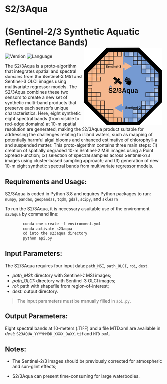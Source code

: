 # S2/3Aqua 
# (Sentinel-2/3 Synthetic Aquatic Reflectance Bands) <img src="img/s23aqua.svg" width="250" align="right" />
![Version](https://img.shields.io/badge/version-v0.0.1-yellow)
![Language](https://img.shields.io/badge/language-Python-blue)

The S2/3Aqua is a proto-algorithm that integrates spatial and spectral domains from the Sentinel-2 MSI and Sentinel-3 OLCI images using multivariate regressor models. The S2/3Aqua combines these two sensors to create a new set of synthetic multi-band products that preserve each sensor’s unique characteristics. Here, eight synthetic eight spectral bands (from visible to red-edge domains) at 10-m spatial resolution are generated, making the S2/3Aqua product suitable for addressing the challenges relating to inland waters, such as mapping of potentially harmful algal blooms and enhanced estimative of chlorophyll-a and suspended matter. This proto-algorithm contains three main steps: (1) creation of spatially degraded 10-m Sentinel-2 MSI images using a Point Spread Function; (2) selection of spectral samples across Sentinel-2/3 images using cluster-based sampling approach; and (3) generation of new 10-m eight synthetic spectral bands from multivariate regressor models.

## Requirements and Usage:
S2/3Aqua is coded in Python 3.8 and requires Python packages to run: `numpy`, `pandas`, `geopandas`, `tqdm`, `gdal`, `scipy`, and `sklearn` 

To run the S2/3Aqua, it is necessary a suitable use of the environment `s23aqua` by command line:

            conda env create -f environment.yml
            conda activate s23aqua
            cd into the s23aqua directory
            python api.py

## Input Parameters:
The S2/3Aqua requires four input data: `path_MSI`, `path_OLCI`, `roi`, `dest`.    

* *path_MSI:* directory with Sentinel-2 MSI images;
* *path_OLCI:* directory with Sentinel-3 OLCI images;
* *roi:* path with shapefile from region-of-interest;
* *dest:* output directory.

> The input parameters must be manually filled in `api.py`.

## Output Parameters:
Eight spectral bands at 10-meters (.TIFF) and a file MTD.xml are available in *dest*: `S23AQUA_YYYYMMDD_XXXX_OaXX.tif` and `MTD.xml`.

## Notes:

* The Sentinel-2/3 images should be previously corrected for atmospheric and sun-glint effects;

* S2/3Aqua can present time-consuming for large waterbodies. 


